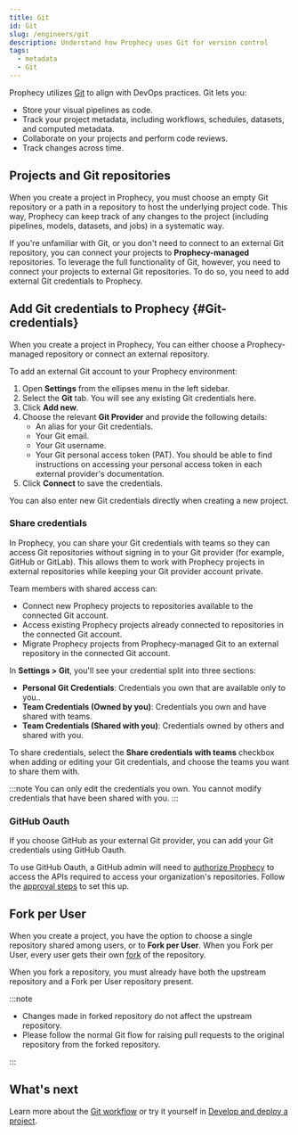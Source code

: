 ```yaml
---
title: Git
id: Git
slug: /engineers/git
description: Understand how Prophecy uses Git for version control
tags:
  - metadata
  - Git
---
```


Prophecy utilizes [Git](https://git-scm.com/book/en/v2/Getting-Started-About-Version-Control) to align with DevOps practices. Git lets you:

- Store your visual pipelines as code.
- Track your project metadata, including workflows, schedules, datasets, and computed metadata.
- Collaborate on your projects and perform code reviews.
- Track changes across time.

## Projects and Git repositories

When you create a project in Prophecy, you must choose an empty Git repository or a path in a repository to host the underlying project code. This way, Prophecy can keep track of any changes to the project (including pipelines, models, datasets, and jobs) in a systematic way.

If you're unfamiliar with Git, or you don't need to connect to an external Git repository, you can connect your projects to **Prophecy-managed** repositories. To leverage the full functionality of Git, however, you need to connect your projects to external Git repositories. To do so, you need to add external Git credentials to Prophecy.

## Add Git credentials to Prophecy {#Git-credentials}

When you create a project in Prophecy, You can either choose a Prophecy-managed repository or connect an external repository.

To add an external Git account to your Prophecy environment:

1. Open **Settings** from the ellipses menu in the left sidebar.
1. Select the **Git** tab. You will see any existing Git credentials here.
1. Click **Add new**.
1. Choose the relevant **Git Provider** and provide the following details:
   - An alias for your Git credentials.
   - Your Git email.
   - Your Git username.
   - Your Git personal access token (PAT). You should be able to find instructions on accessing your personal access token in each external provider's documentation.
1. Click **Connect** to save the credentials.

You can also enter new Git credentials directly when creating a new project.

### Share credentials

In Prophecy, you can share your Git credentials with teams so they can access Git repositories without signing in to your Git provider (for example, GitHub or GitLab). This allows them to work with Prophecy projects in external repositories while keeping your Git provider account private.

Team members with shared access can:

- Connect new Prophecy projects to repositories available to the connected Git account.
- Access existing Prophecy projects already connected to repositories in the connected Git account.
- Migrate Prophecy projects from Prophecy-managed Git to an external repository in the connected Git account.

In **Settings > Git**, you'll see your credential split into three sections:

- **Personal Git Credentials**: Credentials you own that are available only to you..
- **Team Credentials (Owned by you)**: Credentials you own and have shared with teams.
- **Team Credentials (Shared with you)**: Credentials owned by others and shared with you.

To share credentials, select the **Share credentials with teams** checkbox when adding or editing your Git credentials, and choose the teams you want to share them with.

:::note
You can only edit the credentials you own. You cannot modify credentials that have been shared with you.
:::

### GitHub Oauth

If you choose GitHub as your external Git provider, you can add your Git credentials using GitHub Oauth.

To use GitHub Oauth, a GitHub admin will need to [authorize Prophecy](https://docs.github.com/en/apps/oauth-apps/using-oauth-apps/authorizing-oauth-apps) to access the APIs required to access your organization's repositories. Follow the [approval steps](https://docs.github.com/en/organizations/managing-oauth-access-to-your-organizations-data/approving-oauth-apps-for-your-organization) to set this up.

## Fork per User

When you create a project, you have the option to choose a single repository shared among users, or to **Fork per User**. When you Fork per User, every user gets their own [fork](https://docs.github.com/en/pull-requests/collaborating-with-pull-requests/working-with-forks/fork-a-repo) of the repository.

When you fork a repository, you must already have both the upstream repository and a Fork per User repository present.

:::note

- Changes made in forked repository do not affect the upstream repository.
- Please follow the normal Git flow for raising pull requests to the original repository from the forked repository.

:::

## What's next

Learn more about the [Git workflow](/engineers/git-workflow) or try it yourself in [Develop and deploy a project](/engineers/deployment).
